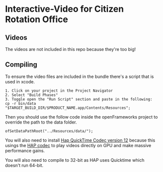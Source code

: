 # Interactive-Video for Citizen Rotation Office

## Videos
The videos are not included in this repo because they're too big!

## Compiling
To ensure the video files are included in the bundle there's a script that is used in xcode.
```
1. Click on your project in the Project Navigator
2. Select "Build Phases"
3. Toggle open the "Run Script" section and paste in the following:
cp -r bin/data "$TARGET_BUILD_DIR/$PRODUCT_NAME.app/Contents/Resources";
```
Then you should use the follow code inside the openFrameworks project to override the path to the data folder.
```
ofSetDataPathRoot("../Resources/data/");
```
You will also need to install [Hap QuickTime Codec version 12](https://github.com/vidvox/hap-qt-codec/releases/) because this usings the [HAP codec](http://hap.video/) to play videos directly on GPU and make massive performance gains.

You will also need to compile to 32-bit as HAP uses Quicktime which doesn't run 64-bit.

